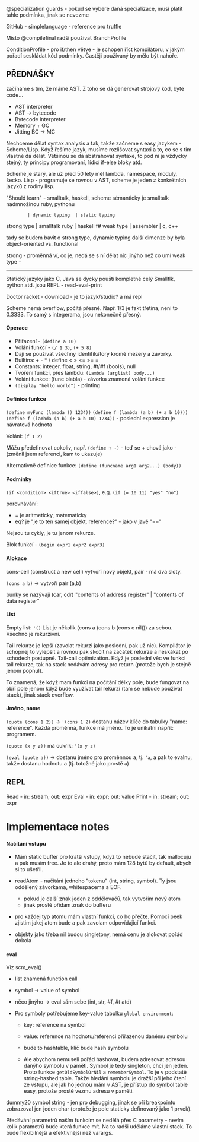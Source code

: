 
@specialization
    guards - pokud se vybere daná specializace, musí platit tahle podmínka, jinak se nevezme

GitHub - simplelanguage - reference pro truffle

Místo @compilefinal radši používat BranchProfile

ConditionProfile - pro if/then větve - je schopen říct kompilátoru, v jakým pořadí seskládat kód podmínky.
Častěji používaný by mělo být nahoře.


## PŘEDNÁŠKY

začínáme s tím, že máme AST. Z toho se dá generovat strojový kód, byte code...

- AST interpreter
- AST -> bytecode
- Bytecode interpreter
- Memory + GC
- Jitting BC -> MC

Nechceme dělat syntax analysis a tak, takže začneme s easy jazykem - Scheme/Lisp.
Když řešíme jazyk, musíme rozlišovat syntaxi a to, co se s tim vlastně dá dělat. Většinou se dá abstrahovat syntaxe, to
pod ní je vždycky stejný, ty principy programování, řídící if-else bloky atd.

Scheme je starý, ale už před 50 lety měl lambda, namespace, moduly, šecko.
Lisp - programuje se rovnou v AST, scheme je jeden z konkrétních jazyků z rodiny lisp.

"Should learn" - smalltalk, haskell, scheme
sémanticky je smalltalk nadmnožinou ruby, pythonu

            | dynamic typing  | static typing
strong type |  smalltalk ruby |  haskell f#
weak type   |  assembler      |  c, c++

tady se budem bavit o strong type, dynamic typing
další dimenze by byla object-oriented vs. functional

strong - proměnná ví, co je, nedá se s ní dělat nic jinýho než co umí
weak type -


-------

Statický jazyky jako C, Java se dycky pouští kompletně celý
Smalltlk, python atd. jsou REPL - read-eval-print

Doctor racket - download - je to jazyk/studio? a má repl

Scheme nemá overflow, počítá přesně. Např. 1/3 je fakt třetina, neni to 0.3333. To samý s integerama,
jsou nekonečně přesný.

#### Operace

- Přiřazení - `(define a 10)`
- Volání funkcí - `(/ 1 3)`, `(+ 5 8)`
- Dají se používat všechny identifikátory kromě mezery a závorky.
- Builtins: + - * / define < > <= >= =
- Constants: integer, float, string, #t/#f (bools), null
- Tvoření funkcí, přes lambdu: `(Lambda (arglist) body...)`
- Volání funkce: (func blabla) - závorka znamená volání funkce
- `(display "hello world")` - printing

#### Definice funkce
`(define myFunc (lambda () 1234))`
`(define f (lambda (a b) (+ a b 10)))`
`(define f (lambda (a b) (+ a b 10) 1234))` - poslední expression je návratová hodnota

Volání: `(f 1 2)`

Můžu předefinovat cokoliv, např. `(define + -)` - teď se + chová jako - (změnil jsem referenci, kam to ukazuje)

Alternativně definice funkce: `(define (funcname arg1 arg2...) (body))`

#### Podmínky

`(if <condition> <iftrue> <iffalse>)`, e.g. `(if (= 10 11) "yes" "no")`

porovnávání:
- = je aritmeticky, matematicky
- eq? je "je to ten samej objekt, reference?" - jako v javě "=="

Nejsou tu cykly, je tu jenom rekurze.

Blok funkcí - `(begin expr1 expr2 expr3)`

#### Alokace
cons-cell (construct a new cell)
vytvoří nový objekt, pair - má dva sloty.

`(cons a b)` -> vytvoří pair (a,b)

bunky se nazývají (car, cdr)  "contents of address register" | "contents of data register"


#### List
Empty list: `'()`
List je několik (cons a (cons b (cons c nil))) za sebou.
Všechno je rekurzivní.

Tail rekurze je lepší (zavolat rekurzi jako poslední, pak už nic).
Kompilátor je schopnej to vylepšit a rovnou pak skočit na začátek rekurze a neskákat po schodech postupně.
Tail-call optimization. Když je poslední věc ve funkci tail rekurze,
tak na stack nedávám adresy pro return (protože bych je stejně jenom popnul).

To znamená, že když mam funkci na počítání délky pole, bude fungovat na obří pole
jenom když bude využívat tail rekurzi (tam se nebude používat stack), jinak stack overflow.

#### Jméno, name

`(quote (cons 1 2))` -> `'(cons 1 2)`
dostanu název klíče do tabulky "name: reference".
Každá proměnná, funkce má jméno. To je unikátní napříč programem.

`(quote (x y z))` má cukřík: `'(x y z)`


`(eval (quote a))` -> dostanu jméno pro proměnnou a, tj. `'a`, a pak
to evalnu, takže dostanu hodnotu a (tj. totožné jako prostě `a`)

## REPL

Read - in: stream; out: expr
Eval - in: expr; out: value
Print - in: stream; out: expr

# Implementace notes

#### Načítání vstupu
- Mám static buffer pro kratší vstupy, když to nebude stačit, tak mallocuju
  a pak musím free. Je to ale drahý, proto mám 128 bytů by default, abych si to ušetřil.

- readAtom - načítání jednoho "tokenu" (int, string, symbol).
  Ty jsou oddělený závorkama, whitespacema a EOF.
    - pokud je další znak jeden z oddělovačů, tak vytvořím nový atom
    - jinak prostě přidam znak do bufferu

- pro každej typ atomu mám vlastní funkci, co ho přečte. Pomocí peek
  zjistim jakej atom bude a pak zavolam odpovídající funkci.

- objekty jako třeba nil budou singletony, nemá cenu je alokovat pořád dokola

#### eval

Viz scm_eval()

- list znamená function call
- symbol -> value of symbol
- něco jinýho -> eval sám sebe (int, str, #f, #t atd)

- Pro symboly potřebujeme key-value tabulku `global environment`:
    - key: reference na symbol
    - value: reference na hodnotu/referenci přiřazenou danému symbolu

    - bude to hashtable, klíč bude hash symbolu

    - Ale abychom nemuseli pořád hashovat, budem adresovat adresou danýho
    symbolu v paměti. Symbol je tedy singleton, chci jen jeden. Proto
    funkce `getOldSymbolOrNil` a `rememberSymbol`. To je v podstatě
    string-hashed table. Takže hledání symbolu je dražší při jeho čtení
    ze vstupu, ale jak ho jednou mám v AST, je přístup do symbol table
    easy, protože prostě vezmu adresu v paměti.

dummy20 symbol string - jen pro debugging, jinak se při breakpointu
zobrazoval jen jeden char (protože je pole staticky definovaný jako 1
prvek).

Předávání parametrů naším funkcím se nedělá přes C parametry - nevím
kolik parametrů bude která funkce mít. Na to radši uděláme vlastní
stack. To bude flexibilnější a efektivnější než varargs.